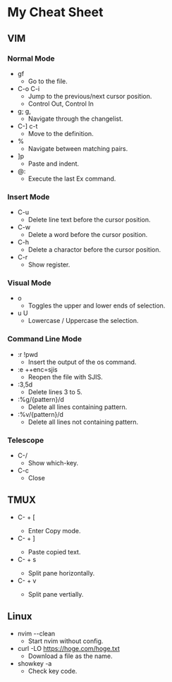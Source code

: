 # My Cheat Sheet

## VIM
### Normal Mode
- gf
  - Go to the file. 
- C-o C-i
  - Jump to the previous/next cursor position.
  - Control Out, Control In
- g; g,
  - Navigate through the changelist.
- C-] c-t
  - Move to the definition.
- %
  - Navigate between matching pairs.
- ]p
  - Paste and indent.
- @:
  - Execute the last Ex command.
### Insert Mode
- C-u
  - Delete line text before the cursor position.
- C-w
  - Delete a word before the cursor position.
- C-h
  - Delete a charactor before the cursor position.
- C-r
  - Show register.
### Visual Mode
- o
  - Toggles the upper and lower ends of selection.
- u U
  - Lowercase / Uppercase the selection.

### Command Line Mode
- :r !pwd
  - Insert the output of the os command.
- :e ++enc=sjis
  - Reopen the file with SJIS.
- :3,5d
  - Delete lines 3 to 5.
- :%g/{pattern}/d
  - Delete all lines containing pattern.
- :%v/{pattern}/d
  - Delete all lines not containing pattern.

### Telescope
- C-/
  - Show which-key.
- C-c
  - Close

## TMUX
- C-<Space> + [
  - Enter Copy mode.
- C-<Space> + ]
  - Paste copied text.
- C-<Space> + s
  - Split pane horizontally.
- C-<Space> + v
  - Split pane vertially.

## Linux
- nvim --clean
  - Start nvim without config.
- curl -LO https://hoge.com/hoge.txt
  - Download a file as the name.
- showkey -a
  - Check key code.
